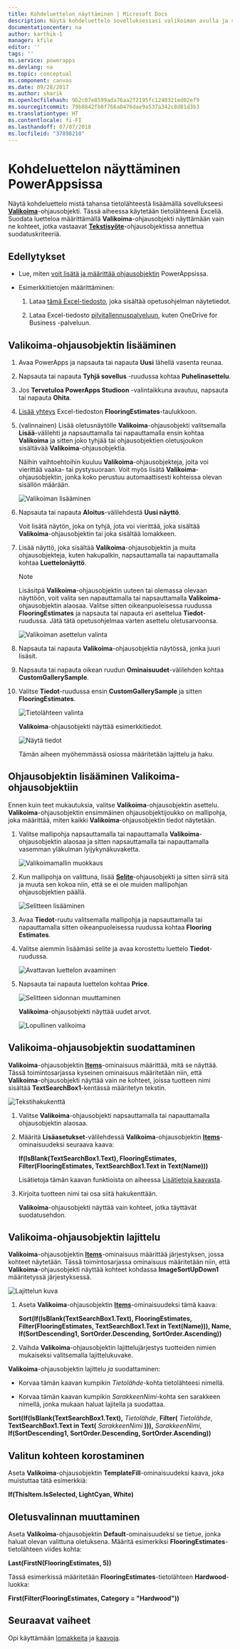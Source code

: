 ```yaml
---
title: Kohdeluettelon näyttäminen | Microsoft Docs
description: Näytä kohdeluettelo sovelluksessasi valikoiman avulla ja suodata luetteloa määrittämällä kriteeri.
documentationcenter: na
author: karthik-1
manager: kfile
editor: ''
tags: ''
ms.service: powerapps
ms.devlang: na
ms.topic: conceptual
ms.component: canvas
ms.date: 09/28/2017
ms.author: sharik
ms.openlocfilehash: 9b2c07e8599ada76aa2f2195fc1240321ed02ef9
ms.sourcegitcommit: 79b8842fb0f766a0476dae9a537a342c8d81d3b3
ms.translationtype: HT
ms.contentlocale: fi-FI
ms.lasthandoff: 07/07/2018
ms.locfileid: "37898210"
---
```

# <a name="show-a-list-of-items-in-powerapps"></a>Kohdeluettelon näyttäminen PowerAppsissa
Näytä kohdeluettelo mistä tahansa tietolähteestä lisäämällä sovellukseesi **[Valikoima](controls/control-gallery.md)**-ohjausobjekti. Tässä aiheessa käytetään tietolähteenä Exceliä. Suodata luetteloa määrittämällä **Valikoima**-ohjausobjekti näyttämään vain ne kohteet, jotka vastaavat **[Tekstisyöte](controls/control-text-input.md)**-ohjausobjektissa annettua suodatuskriteeriä.

## <a name="prerequisites"></a>Edellytykset
* Lue, miten [voit lisätä ja määrittää ohjausobjektin](add-configure-controls.md) PowerAppsissa.

* Esimerkkitietojen määrittäminen:
    1. Lataa [tämä Excel-tiedosto](https://az787822.vo.msecnd.net/documentation/get-started-from-data/FlooringEstimates.xlsx), joka sisältää opetusohjelman näytetiedot.

    2. Lataa Excel-tiedosto [pilvitallennuspalveluun](connections/cloud-storage-blob-connections.md), kuten OneDrive for Business -palveluun.

## <a name="add-a-gallery-control"></a>Valikoima-ohjausobjektin lisääminen
1. Avaa PowerApps ja napsauta tai napauta **Uusi** lähellä vasenta reunaa.

2. Napsauta tai napauta **Tyhjä sovellus** -ruudussa kohtaa **Puhelinasettelu**.

3. Jos **Tervetuloa PowerApps Studioon** -valintaikkuna avautuu, napsauta tai napauta **Ohita**.

4. [Lisää yhteys](add-data-connection.md) Excel-tiedoston **FlooringEstimates**-taulukkoon.

5. (valinnainen) Lisää oletusnäytölle **Valikoima**-ohjausobjekti valitsemalla **Lisää**-välilehti ja napsauttamalla tai napauttamalla ensin kohtaa **Valikoima** ja sitten joko tyhjää tai ohjausobjektien oletusjoukon sisältävää **Valikoima**-ohjausobjektia.

    Näihin vaihtoehtoihin kuuluu **Valikoima**-ohjausobjekteja, joita voi vierittää vaaka- tai pystysuoraan. Voit myös lisätä **Valikoima**-ohjausobjektin, jonka koko perustuu automaattisesti kohteissa olevan sisällön määrään.

    ![Valikoiman lisääminen](./media/add-gallery/gallery-dropdown.png)

6. Napsauta tai napauta **Aloitus**-välilehdestä **Uusi näyttö**.

    Voit lisätä näytön, joka on tyhjä, jota voi vierittää, joka sisältää **Valikoima**-ohjausobjektin tai joka sisältää lomakkeen.

7. Lisää näyttö, joka sisältää **Valikoima**-ohjausobjektin ja muita ohjausobjekteja, kuten hakupalkin, napsauttamalla tai napauttamalla kohtaa **Luettelonäyttö**.

    > [!NOTE]
   > Lisäsitpä **Valikoima**-ohjausobjektin uuteen tai olemassa olevaan näyttöön, voit valita sen napauttamalla tai napsauttamalla **Valikoima**-ohjausobjektin alaosaa. Valitse sitten oikeanpuoleisessa ruudussa **FlooringEstimates** ja napsauta tai napauta eri asettelua **Tiedot**-ruudussa. Jätä tätä opetusohjelmaa varten asettelu oletusarvoonsa.

    ![Valikoiman asettelun valinta](./media/add-gallery/select-layout.png)

8. Napsauta tai napauta **Valikoima**-ohjausobjektia näytössä, jonka juuri lisäsit.

9. Napsauta tai napauta oikean ruudun **Ominaisuudet**-välilehden kohtaa **CustomGallerySample**.

10. Valitse **Tiedot**-ruudussa ensin **CustomGallerySample** ja sitten **FlooringEstimates**.

    ![Tietolähteen valinta](./media/add-gallery/choose-data.png)

    **Valikoima**-ohjausobjekti näyttää esimerkkitiedot.

    ![Näytä tiedot](./media/add-gallery/show-data-default.png)

    Tämän aiheen myöhemmässä osiossa määritetään lajittelu ja haku.

## <a name="add-a-control-to-the-gallery-control"></a>Ohjausobjektin lisääminen Valikoima-ohjausobjektiin
Ennen kuin teet mukautuksia, valitse **Valikoima**-ohjausobjektin asettelu. **Valikoima**-ohjausobjektin ensimmäinen ohjausobjektijoukko on mallipohja, joka määrittää, miten kaikki **Valikoima**-ohjausobjektin tiedot näytetään.

1. Valitse mallipohja napsauttamalla tai napauttamalla **Valikoima**-ohjausobjektin alaosaa ja sitten napsauttamalla tai napauttamalla vasemman yläkulman lyijykynäkuvaketta.

    ![Valikoimamallin muokkaus](./media/add-gallery/edit-item.png)

2. Kun mallipohja on valittuna, lisää **[Selite](controls/control-text-box.md)**-ohjausobjekti ja sitten siirrä sitä ja muuta sen kokoa niin, että se ei ole muiden mallipohjan ohjausobjektien päällä.

    ![Selitteen lisääminen](./media/add-gallery/add-text-box.png)
3. Avaa **Tiedot**-ruutu valitsemalla mallipohja ja napsauttamalla tai napauttamalla sitten oikeanpuoleisessa ruudussa kohtaa **Flooring Estimates**.

4. Valitse aiemmin lisäämäsi selite ja avaa korostettu luettelo **Tiedot**-ruudussa.

    ![Avattavan luettelon avaaminen](./media/add-gallery/open-dropdown.png)

5. Napsauta tai napauta luettelon kohtaa **Price**.

    ![Selitteen sidonnan muuttaminen](./media/add-gallery/change-binding.png)

    **Valikoima**-ohjausobjekti näyttää uudet arvot.

    ![Lopullinen valikoima](./media/add-gallery/final-gallery.png)

## <a name="filter-the-gallery-control"></a>Valikoima-ohjausobjektin suodattaminen
**Valikoima**-ohjausobjektin **[Items](controls/properties-core.md)**-ominaisuus määrittää, mitä se näyttää. Tässä toimintosarjassa kyseinen ominaisuus määritetään niin, että **Valikoima**-ohjausobjekti näyttää vain ne kohteet, joissa tuotteen nimi sisältää **TextSearchBox1**-kentässä määritetyn tekstin.

![Tekstihakukenttä](./media/add-gallery/text-search-box.png)

1. Valitse **Valikoima**-ohjausobjekti napsauttamalla tai napauttamalla ohjausobjektin alaosaa.

2. Määritä **Lisäasetukset**-välilehdessä **Valikoima**-ohjausobjektin **[Items](controls/properties-core.md)**-ominaisuudeksi seuraava kaava:

    **If(IsBlank(TextSearchBox1.Text), FlooringEstimates, Filter(FlooringEstimates, TextSearchBox1.Text in Text(Name)))**

    Lisätietoja tämän kaavan funktioista on aiheessa [Lisätietoja kaavasta](formula-reference.md).

3. Kirjoita tuotteen nimi tai osa siitä hakukenttään.

    **Valikoima**-ohjausobjekti näyttää vain kohteet, jotka täyttävät suodatusehdon.

## <a name="sort-the-gallery-control"></a>Valikoima-ohjausobjektin lajittelu
**Valikoima**-ohjausobjektin **[Items](controls/properties-core.md)**-ominaisuus määrittää järjestyksen, jossa kohteet näytetään. Tässä toimintosarjassa ominaisuus määritetään niin, että **Valikoima**-ohjausobjekti näyttää kohteet kohdassa **ImageSortUpDown1** määritetyssä järjestyksessä.

![Lajittelun kuva](./media/add-gallery/image-sorting.png)

1. Aseta **Valikoima**-ohjausobjektin **[Items](controls/properties-core.md)**-ominaisuudeksi tämä kaava:

    **Sort(If(IsBlank(TextSearchBox1.Text), FlooringEstimates, Filter(FlooringEstimates, TextSearchBox1.Text in Text(Name))), Name, If(SortDescending1, SortOrder.Descending, SortOrder.Ascending))**

2. Vaihda **Valikoima**-ohjausobjektin lajittelujärjestys tuotteiden nimien mukaiseksi valitsemalla lajittelukuvake.

**Valikoima**-ohjausobjektin lajittelu *ja* suodattaminen:

* Korvaa tämän kaavan kumpikin *Tietolähde*-kohta tietolähteesi nimellä.

* Korvaa tämän kaavan kumpikin *SarakkeenNimi*-kohta sen sarakkeen nimellä, jonka mukaan haluat lajitella ja suodattaa.

**Sort(If(IsBlank(TextSearchBox1.Text),** *Tietolähde*, **Filter(** *Tietolähde*, **TextSearchBox1.Text in Text(** *SarakkeenNimi* **))),** *SarakkeenNimi*, **If(SortDescending1, SortOrder.Descending, SortOrder.Ascending))**

## <a name="highlight-the-selected-item"></a>Valitun kohteen korostaminen
Aseta **Valikoima**-ohjausobjektin **TemplateFill**-ominaisuudeksi kaava, joka muistuttaa tätä esimerkkiä:

**If(ThisItem.IsSelected, LightCyan, White)**

## <a name="change-the-default-selection"></a>Oletusvalinnan muuttaminen
Aseta **Valikoima**-ohjausobjektin **Default**-ominaisuudeksi se tietue, jonka haluat olevan valittuna oletuksena. Määritä esimerkiksi **FlooringEstimates**-tietolähteen viides kohta:

**Last(FirstN(FlooringEstimates, 5))**

Tässä esimerkissä määritetään **FlooringEstimates**-tietolähteen **Hardwood**-luokka:

**First(Filter(FlooringEstimates, Category = "Hardwood"))**

## <a name="next-steps"></a>Seuraavat vaiheet
Opi käyttämään [lomakkeita](working-with-forms.md) ja [kaavoja](working-with-formulas.md).
